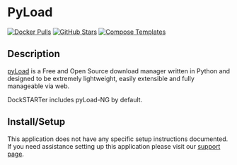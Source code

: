 # PyLoad

[![Docker Pulls](https://img.shields.io/docker/pulls/linuxserver/pyload-ng?style=flat-square&color=607D8B&label=docker%20pulls&logo=docker)](https://hub.docker.com/r/linuxserver/pyload-ng)
[![GitHub Stars](https://img.shields.io/github/stars/linuxserver/docker-pyload-ng?style=flat-square&color=607D8B&label=github%20stars&logo=github)](https://github.com/linuxserver/docker-pyload-ng)
[![Compose Templates](https://img.shields.io/static/v1?style=flat-square&color=607D8B&label=compose&message=templates)](https://github.com/GhostWriters/DockSTARTer/tree/master/compose/.apps/pyload)

## Description

[pyLoad](https://pyload.net/) is a Free and Open Source download manager written
in Python and designed to be extremely lightweight, easily extensible and fully
manageable via web.

DockSTARTer includes pyLoad-NG by default.

## Install/Setup

This application does not have any specific setup instructions documented. If
you need assistance setting up this application please visit our
[support page](https://dockstarter.com/basics/support/).
